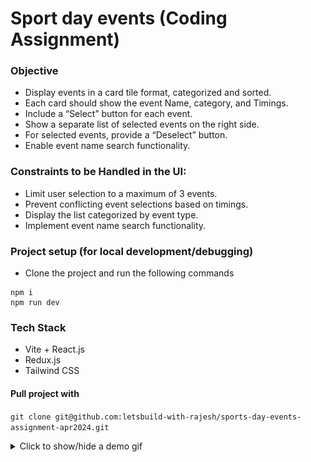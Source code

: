 # Sport day events (Coding Assignment)

### Objective
- Display events in a card tile format, categorized and sorted.
- Each card should show the event Name, category, and Timings.
- Include a “Select” button for each event.
- Show a separate list of selected events on the right side.
- For selected events, provide a “Deselect” button.
- Enable event name search functionality.

### Constraints to be Handled in the UI:
- Limit user selection to a maximum of 3 events.
- Prevent conflicting event selections based on timings.
- Display the list categorized by event type.
- Implement event name search functionality. 

### Project setup (for local development/debugging)
- Clone the project and run the following commands
```
npm i
npm run dev
```

### Tech Stack
- Vite + React.js
- Redux.js
- Tailwind CSS

#### Pull project with
`git clone git@github.com:letsbuild-with-rajesh/sports-day-events-assignment-apr2024.git`

<details><summary>Click to show/hide a demo gif</summary>
<p>

![Loading demo gif ...](public/demo.gif?raw=true)

</p>
</details>
